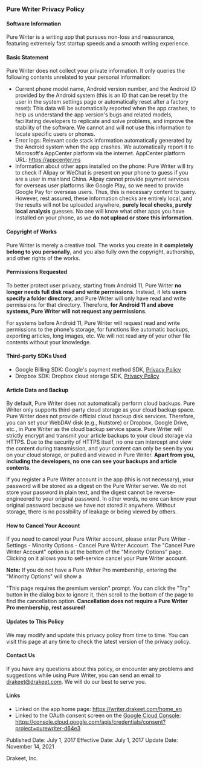 ### Pure Writer Privacy Policy

#### Software Information

Pure Writer is a writing app that pursues non-loss and reassurance, featuring extremely fast startup speeds and a smooth writing experience.

#### Basic Statement

Pure Writer does not collect your private information. It only queries the following contents unrelated to your personal information:

* Current phone model name, Android version number, and the Android ID provided by the Android system (this is an ID that can be reset by the user in the system settings page or automatically reset after a factory reset): This data will be automatically reported when the app crashes, to help us understand the app version's bugs and related models, facilitating developers to replicate and solve problems, and improve the stability of the software. We cannot and will not use this information to locate specific users or phones.
* Error logs: Relevant code stack information automatically generated by the Android system when the app crashes. We automatically report it to Microsoft's AppCenter platform via the internet. AppCenter platform URL: https://appcenter.ms
* Information about other apps installed on the phone: Pure Writer will try to check if Alipay or WeChat is present on your phone to guess if you are a user in mainland China. Alipay cannot provide payment services for overseas user platforms like Google Play, so we need to provide Google Pay for overseas users. Thus, this is necessary content to query. However, rest assured, these information checks are entirely local, and the results will not be uploaded anywhere, **purely local checks, purely local analysis** guesses. No one will know what other apps you have installed on your phone, as we **do not upload or store this information**.

#### Copyright of Works

Pure Writer is merely a creative tool. The works you create in it **completely belong to you personally**, and you also fully own the copyright, authorship, and other rights of the works.

#### Permissions Requested

To better protect user privacy, starting from Android 11, Pure Writer **no longer needs full disk read and write permissions**. Instead, it lets **users specify a folder directory**, and Pure Writer will only have read and write permissions for that directory. Therefore, **for Android 11 and above systems, Pure Writer will not request any permissions**.

For systems before Android 11, Pure Writer will request read and write permissions to the phone's storage, for functions like automatic backups, exporting articles, long images, etc. We will not read any of your other file contents without your knowledge.

#### Third-party SDKs Used

* Google Billing SDK: Google's payment method SDK, [Privacy Policy](https://support.google.com/googleplay/android-developer/answer/10281818)
* Dropbox SDK: Dropbox cloud storage SDK, [Privacy Policy](https://www.dropbox.com/privacy)

#### Article Data and Backup

By default, Pure Writer does not automatically perform cloud backups. Pure Writer only supports third-party cloud storage as your cloud backup space. Pure Writer does not provide official cloud backup disk services. Therefore, you can set your WebDAV disk (e.g., Nutstore) or Dropbox, Google Drive, etc., in Pure Writer as the cloud backup service space. Pure Writer will strictly encrypt and transmit your article backups to your cloud storage via HTTPS. Due to the security of HTTPS itself, no one can intercept and view the content during transmission, and your content can only be seen by you on your cloud storage, or pulled and viewed in Pure Writer. **Apart from you, including the developers, no one can see your backups and article contents**.

If you register a Pure Writer account in the app (this is not necessary), your password will be stored as a digest on the Pure Writer server. We do not store your password in plain text, and the digest cannot be reverse-engineered to your original password. In other words, no one can know your original password because we have not stored it anywhere. Without storage, there is no possibility of leakage or being viewed by others.

#### How to Cancel Your Account

If you need to cancel your Pure Writer account, please enter Pure Writer - Settings - Minority Options - Cancel Pure Writer Account. The "Cancel Pure Writer Account" option is at the bottom of the "Minority Options" page. Clicking on it allows you to self-service cancel your Pure Writer account.

**Note:** If you do not have a Pure Writer Pro membership, entering the "Minority Options" will show a

 "This page requires the premium version" prompt. You can click the "Try" button in the dialog box to ignore it, then scroll to the bottom of the page to find the cancellation option. **Cancellation does not require a Pure Writer Pro membership, rest assured!**

#### Updates to This Policy

We may modify and update this privacy policy from time to time. You can visit this page at any time to check the latest version of the privacy policy.

#### Contact Us

If you have any questions about this policy, or encounter any problems and suggestions while using Pure Writer, you can send an email to drakeet@drakeet.com. We will do our best to serve you.



#### Links

- Linked on the app home page: https://writer.drakeet.com/home_en
- Linked to the OAuth consent screen on the [Google Cloud Console](https://console.cloud.google.com/): https://console.cloud.google.com/apis/credentials/consent?project=purewriter-d64e3



Published Date: July 1, 2017
Effective Date: July 1, 2017
Update Date: November 14, 2021

Drakeet, Inc.
